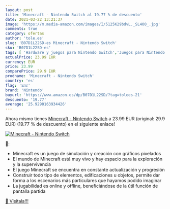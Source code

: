 ```yaml
---
layout: post
title: 'Minecraft - Nintendo Switch al 19.77 % de descuento'
date: 2021-03-22 13:21:37
image: 'https://m.media-amazon.com/images/I/5125K29bdvL._SL400_.jpg'
comments: true
category: ofertas
author: 'tole.es'
slug: 'B07D1L22SD-es Minecraft - Nintendo Switch'
sku: 'B07D1L22SD-es'
tags: [ 'Hardware y juegos para Nintendo Switch','Juegos para Nintendo Switch','Videojuegos','nintendo', ]
actualPrice: 23.99 EUR
currency: EUR
price: 23.99
comparePrice: 29.9 EUR
prodname: 'Minecraft - Nintendo Switch'
country: 'es'
flag: '🇪🇸'
brand: 'Nintendo'
buyurl: 'https://www.amazon.es/dp/B07D1L22SD/?tag=tolees-21'
descuento: '19.77'
average: '25.9290163934426'
---
```


Ahora mismo tienes [Minecraft - Nintendo Switch](https://www.amazon.es/dp/B07D1L22SD/?tag=tolees-21) a 23.99 EUR (original: 29.9 EUR) (19.77 %  de descuento) en el siguiente enlace!

[![Minecraft - Nintendo Switch](https://m.media-amazon.com/images/I/5125K29bdvL._SL400_.jpg)](https://www.amazon.es/dp/B07D1L22SD/?tag=tolees-21)

🔎:

- Minecraft es un juego de simulación y creación con gráficos pixelados
- El mundo de Minecraft está muy vivo y hay espacio para la exploración y la supervivencia
- El juego Minecraft se encuentra en constante actualización y progresión
- Construir todo tipo de elementos, edificaciones u objetos, permite dar forma a los escenarios más particulares que hayamos podido imaginar
- La jugabilidad es online y offline, beneficiándose de la útil función de pantalla partida

[🛒 Visítala!!!](https://www.amazon.es/dp/B07D1L22SD/?tag=tolees-21)
